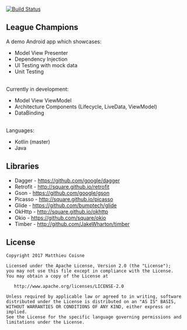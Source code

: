 [![Build Status](https://www.bitrise.io/app/2bc06ba7b2b2bd1b/status.svg?token=7pxuawKQ_pkZFmV57DseEA)](https://www.bitrise.io/app/2bc06ba7b2b2bd1b)

League Champions
----

A demo Android app which showcases:
 - Model View Presenter
 - Dependency Injection
 - UI Testing with mock data
 - Unit Testing

\
Currently in development:
 - Model View ViewModel
 - Architecture Components (Lifecycle, LiveData, ViewModel)
 - DataBinding

\
Languages:
 - Kotlin (master)
 - Java

Libraries
----

 - Dagger - https://github.com/google/dagger
 - Retrofit - http://square.github.io/retrofit
 - Gson - https://github.com/google/gson
 - Picasso - http://square.github.io/picasso
 - Glide - https://github.com/bumptech/glide
 - OkHttp - http://square.github.io/okhttp
 - Okio - https://github.com/square/okio
 - Timber - http://github.com/JakeWharton/timber

License
----

    Copyright 2017 Matthieu Coisne

    Licensed under the Apache License, Version 2.0 (the "License");
    you may not use this file except in compliance with the License.
    You may obtain a copy of the License at

       http://www.apache.org/licenses/LICENSE-2.0

    Unless required by applicable law or agreed to in writing, software
    distributed under the License is distributed on an "AS IS" BASIS,
    WITHOUT WARRANTIES OR CONDITIONS OF ANY KIND, either express or implied.
    See the License for the specific language governing permissions and
    limitations under the License.
